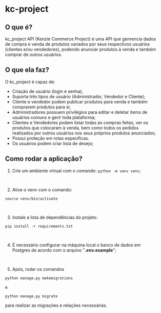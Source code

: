 # kc-project

## O que é?
kc_project API (Kenzie Commerce Project) é uma API que genrencia dados de compra e venda de produtos variados por seus respectivos usuários (clientes e/ou vendedores), podendo anunciar produtos à venda e  também comprar de outros usuários.

## O que ela faz?
O kc_project é capaz de:
- Criação de usuário (login e senha);
- Suporta três tipos de usuário (Administrador, Vendedor e Cliente);
- Cliente e vendedor podem publicar produtos para venda e também comprarem produtos para si;
- Administradores possuem privilégios para editar e deletar items de usuários comuns e gerir toda plataforma;
- Clientes e Vendedores podem listar todas as compras feitas, ver os produtos que colocaram à venda, bem como todos os pedidos realizados por outros usuários nos seus próprios produtos anunciados;
- Possui proteção em rotas específicas.
- Os usuários podem criar lista de desejo;

##  Como rodar a aplicação?
1) Crie um ambiente virtual com o comando: `python -m venv venv`;

<br>

2) Ative o venv com o comando: 
```
source venv/bin/activate
```

<br>

3) Instale a lista de dependências do projeto:
```
pip install -r requirements.txt
```

<br>

4) É necessário configurar na máquina local o banco de dados em Postgres de acordo com o arquivo "**.env.example**";

<br>

5) Após, rodar os comandos
```
python manage.py makemigrations
``` 
e 
```
python manage.py migrate
```
para realizar as migrações e relações necessárias.

